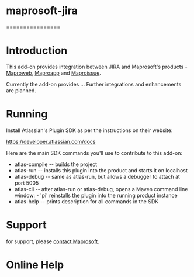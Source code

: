 # maprosoft-jira
================

# Introduction

This add-on provides integration between JIRA and Maprosoft's products - [Maproweb](http://www.maprosoft.com/maproweb.html), [Maproapp](http://www.maprosoft.com/maproapp.html) and [Maproissue](http://www.maprosoft.com/maproissue.html).

Currently the add-on provides … Further integrations and enhancements are planned.

# Running

Install Atlassian's Plugin SDK as per the instructions on their website:

https://developer.atlassian.com/docs

Here are the main SDK commands you'll use to contribute to this add-on:

* atlas-compile -- builds the project
* atlas-run     -- installs this plugin into the product and starts it on localhost
* atlas-debug   -- same as atlas-run, but allows a debugger to attach at port 5005
* atlas-cli     -- after atlas-run or atlas-debug, opens a Maven command line window:
                   - 'pi' reinstalls the plugin into the running product instance
* atlas-help    -- prints description for all commands in the SDK


# Support

for support, please [contact Maprosoft](http://www.maprosoft.com/contact.html).


# Online Help
